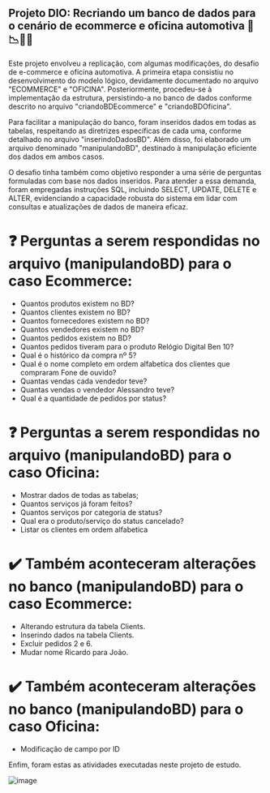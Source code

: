 ## Projeto DIO: Recriando um banco de dados para o cenário de ecommerce e oficina automotiva 🎲📉👩‍💻

Este projeto envolveu a replicação, com algumas modificações, do desafio de e-commerce e oficina automotiva. A primeira etapa consistiu no desenvolvimento do modelo lógico, devidamente documentado no arquivo "ECOMMERCE" e "OFICINA". Posteriormente, procedeu-se à implementação da estrutura, persistindo-a no banco de dados conforme descrito no arquivo "criandoBDEcommerce" e "criandoBDOficina".

Para facilitar a manipulação do banco, foram inseridos dados em todas as tabelas, respeitando as diretrizes específicas de cada uma, conforme detalhado no arquivo "inserindoDadosBD". Além disso, foi elaborado um arquivo denominado "manipulandoBD", destinado à manipulação eficiente dos dados em ambos casos.

O desafio tinha também como objetivo responder a uma série de perguntas formuladas com base nos dados inseridos. Para atender a essa demanda, foram empregadas instruções SQL, incluindo SELECT, UPDATE, DELETE e ALTER, evidenciando a capacidade robusta do sistema em lidar com consultas e atualizações de dados de maneira eficaz.

# ❓ Perguntas a serem respondidas no arquivo (manipulandoBD) para o caso Ecommerce:

* Quantos produtos existem no BD?
* Quantos clientes existem no BD?
* Quantos fornecedores existem no BD?
* Quantos vendedores existem no BD?
* Quantos pedidos existem no BD?
* Quantos pedidos tiveram para o produto Relógio Digital Ben 10?
* Qual é o histórico da compra nº 5?
* Qual é o nome completo em ordem alfabetica dos clientes que compraram Fone de ouvido?
* Quantas vendas cada vendedor teve?
* Quantas vendas o vendedor Alessandro teve?
* Qual é a quantidade de pedidos por status?

# ❓ Perguntas a serem respondidas no arquivo (manipulandoBD) para o caso Oficina:

* Mostrar dados de todas as tabelas;
* Quantos serviços já foram feitos?
* Quantos serviços por categoria de status?
* Qual era o produto/serviço do status cancelado?
* Listar os clientes em ordem alfabetica

# ✔️ Também aconteceram alterações no banco (manipulandoBD) para o caso Ecommerce:

* Alterando estrutura da tabela Clients.
* Inserindo dados na tabela Clients.
* Excluir pedidos 2 e 6.
* Mudar nome Ricardo para João.

# ✔️ Também aconteceram alterações no banco (manipulandoBD) para o caso Oficina:

* Modificação de campo por ID

Enfim, foram estas as atividades executadas neste projeto de estudo.

  ![image](https://github.com/idarlenearaujo/projeto_bd_logico/assets/37625274/a44c655a-efde-4b1a-85b2-737a4f9f55f3)

